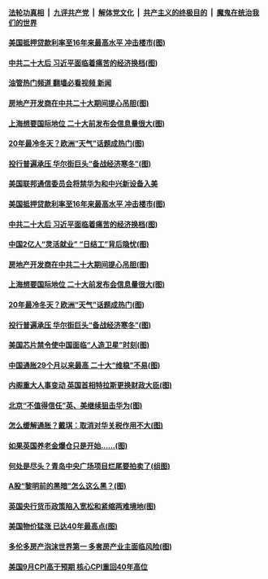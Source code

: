 ####  [法轮功真相](../../../../basic/blob/master/README.md?t=10160701) &nbsp;|&nbsp; [九评共产党](../../../../9ping.md/blob/master/README.md?t=10160701) &nbsp;|&nbsp; [解体党文化](../../../../jtdwh.md/blob/master/README.md?t=10160701)  &nbsp;|&nbsp; [共产主义的终极目的](../../../../gczydzjmd.md/blob/master/README.md?t=10160701) &nbsp;|&nbsp; [魔鬼在统治我们的世界](../../../../mgztzwmdsj.md/blob/master/README.md?t=10160701) 

#### [美国抵押贷款利率至16年来最高水平 冲击楼市(图)](../pages/p5/1019204.md?t=10160701) 

#### [中共二十大后 习近平面临着痛苦的经济换档(图)](../pages/p5/1019206.md?t=10160701) 

#### [油管热门频道 翻墙必看视频 新闻](http://209.250.226.216:81/youtube.html?10160701)

#### [房地产开发商在中共二十大期间提心吊胆(图)](../pages/p5/1019137.md?t=10160701) 

#### [上海想要国际地位 二十大前发布会信息量很大(图)](../pages/p5/1019123.md?t=10160701) 

#### [20年最冷冬天？欧洲“天气”话题成热门(图)](../pages/p5/1019163.md?t=10160701) 

#### [投行普遍承压 华尔街巨头“备战经济寒冬”(图)](../pages/p5/1019162.md?t=10160701) 

#### [美国联邦通信委员会将禁华为和中兴新设备入美](../pages/p5/1019207.md?t=10160701) 

#### [美国抵押贷款利率至16年来最高水平 冲击楼市(图)](../pages/p5/1019204.md?t=10160701) 

#### [中共二十大后 习近平面临着痛苦的经济换档(图)](../pages/p5/1019206.md?t=10160701) 

#### [中国2亿人“灵活就业” “日结工”背后隐忧(图)](../pages/p5/1019161.md?t=10160701) 

#### [房地产开发商在中共二十大期间提心吊胆(图)](../pages/p5/1019137.md?t=10160701) 

#### [上海想要国际地位 二十大前发布会信息量很大(图)](../pages/p5/1019123.md?t=10160701) 

#### [20年最冷冬天？欧洲“天气”话题成热门(图)](../pages/p5/1019163.md?t=10160701) 

#### [投行普遍承压 华尔街巨头“备战经济寒冬”(图)](../pages/p5/1019162.md?t=10160701) 

#### [美国芯片禁令使中国面临“人造卫星”时刻(图)](../pages/p5/1019133.md?t=10160701) 

#### [中国通胀29个月以来最高 二十大“维稳”不易(图)](../pages/p5/1019116.md?t=10160701) 

#### [内阁重大人事变动 英国首相特拉斯更换财政大臣(图)](../pages/p5/1019121.md?t=10160701) 

#### [北京“不值得信任”英、美继续狙击华为(图)](../pages/p5/1019059.md?t=10160701) 

#### [怎么缓解通胀？戴琪：取消对华关税作用不大(图)](../pages/p5/1019022.md?t=10160701) 

#### [如果英国养老金爆仓只是开始……(图)](../pages/p5/1019067.md?t=10160701) 

#### [何处是尽头？青岛中央广场项目烂尾要拍卖了(组图)](../pages/p5/1019062.md?t=10160701) 

#### [A股“黎明前的黑暗”怎么这么黑？(图)](../pages/p5/1019060.md?t=10160701) 

#### [英国央行货币政策陷入宽松和紧缩两难境地(图)](../pages/p5/1019057.md?t=10160701) 

#### [美国物价猛涨 已达40年最高点(图)](../pages/p5/1019056.md?t=10160701) 

#### [多伦多房产泡沫世界第一 多套房产业主面临风险(图)](../pages/p5/1019052.md?t=10160701) 

#### [美国9月CPI高于预期 核心CPI重回40年高位](../pages/p5/1019024.md?t=10160701) 

<img src='http://gfw-breaker.win/goodnews/indexes/p5.md' width='0px' height='0px'/>
